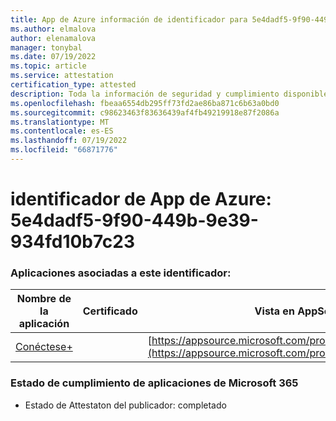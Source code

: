 ```yaml
---
title: App de Azure información de identificador para 5e4dadf5-9f90-449b-9e39-934fd10b7c23
ms.author: elmalova
author: elenamalova
manager: tonybal
ms.date: 07/19/2022
ms.topic: article
ms.service: attestation
certification_type: attested
description: Toda la información de seguridad y cumplimiento disponible para 5e4dadf5-9f90-449b-9e39-934fd10b7c23.
ms.openlocfilehash: fbeaa6554db295ff73fd2ae86ba871c6b63a0bd0
ms.sourcegitcommit: c98623463f83636439af4fb49219918e87f2086a
ms.translationtype: MT
ms.contentlocale: es-ES
ms.lasthandoff: 07/19/2022
ms.locfileid: "66871776"
---
```

# <a name="azure-app-id-5e4dadf5-9f90-449b-9e39-934fd10b7c23"></a>identificador de App de Azure: 5e4dadf5-9f90-449b-9e39-934fd10b7c23


### <a name="apps-associated-with-this-id"></a>Aplicaciones asociadas a este identificador:
| **Nombre de la aplicación** | **Certificado** | **Vista en AppSource** |
|--------------|---------------|-----------------------|
| [Conéctese+](../forward/WA200002611.md) |  | [https://appsource.microsoft.com/product/office/WA200002611](https://appsource.microsoft.com/product/office/WA200002611) |

### <a name="microsoft-365-app-compliance-status"></a>Estado de cumplimiento de aplicaciones de Microsoft 365
- Estado de Attestaton del publicador: completado
